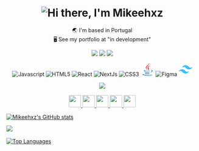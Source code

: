 <h1 align="center">
  <img src="https://github.com/Mikeehxzy/Mikeehxzy/blob/main/changename.svg" alt="Hi there, I'm Mikeehxz" />
</h1>

<div align="center">
   🌏  I'm based in Portugal <br/>
   🖥️  See my portfolio at "in development" <br/>
</div>

<p align="center">
    <img src="https://img.shields.io/twitter/follow/qMikeehxz?logo=twitter&style=for-the-badge&color=3382ed&labelColor=1c1917" />
    <img src="https://img.shields.io/github/followers/qMikeehxz?logo=github&style=for-the-badge&color=3382ed&labelColor=1c1917" />
    <img src="https://img.shields.io/twitch/status/Mikeehxz?logo=twitchsx&style=for-the-badge&color=3382ed&labelColor=1c1917&label=TWITCH+STATUS" />
</p>

<p align="center">
  <img src="https://cdn.jsdelivr.net/gh/devicons/devicon/icons/javascript/javascript-original.svg" width="36" height="36" alt="Javascript" />
  <img src="https://cdn.jsdelivr.net/gh/devicons/devicon/icons/html5/html5-plain.svg" width="36" height="36" alt="HTML5" />
  <img src="https://cdn.jsdelivr.net/gh/devicons/devicon/icons/react/react-original.svg" width="36" height="36" alt="React" />
  <img src="https://cdn.jsdelivr.net/gh/devicons/devicon/icons/nextjs/nextjs-original.svg" width="36" height="36" alt="NextJs" />
  <img src="https://cdn.jsdelivr.net/gh/devicons/devicon/icons/css3/css3-plain.svg" width="36" height="36" alt="CSS3" />
  <img src="https://github.com/devicons/devicon/blob/v2.15.1/icons/java/java-original.svg" width="36" height="36" alt="Java" />
  <img src="https://cdn.jsdelivr.net/gh/devicons/devicon/icons/figma/figma-original.svg" width="36" height="36" alt="Figma" />
  <img src="https://github.com/devicons/devicon/blob/v2.15.1/icons/tailwindcss/tailwindcss-plain.svg" width="36" height="36" alt="TailwindCSS" />
</p>

<div align="center"><a href="https://buymeacoffee.com/mikeehxz"><img src="https://cdn.buymeacoffee.com/buttons/v2/default-yellow.png" width="200" /></a></div>

<p align="center">
  <a href="https://discord.gg/M9q74VPJsu" target="_blank" rel="noreferrer">
    <img src="https://raw.githubusercontent.com/danielcranney/readme-generator/main/public/icons/socials/discord.svg" width="32" height="32" />
  </a>
  <a href="https://www.github.com/Mikeehxz" target="_blank" rel="noreferrer">
    <img src="https://raw.githubusercontent.com/danielcranney/readme-generator/main/public/icons/socials/github.svg" width="32" height="32" />
  </a>
  <a href="https://pt.linkedin.com/in/miguel-costa-844921225" target="_blank" rel="noreferrer">
    <img src="https://raw.githubusercontent.com/danielcranney/readme-generator/main/public/icons/socials/linkedin.svg" width="32" height="32" />
  </a>
  <a href="https://www.twitter.com/qMikeehxz" target="_blank" rel="noreferrer">
    <img src="https://raw.githubusercontent.com/danielcranney/readme-generator/main/public/icons/socials/twitter.svg" width="32" height="32" />
  </a>
  <a href="https://www.twitch.tv/Mikeehxz" target="_blank" rel="noreferrer">
    <img src="https://raw.githubusercontent.com/danielcranney/readme-generator/main/public/icons/socials/twitch.svg" width="32" height="32" />
  </a>
</p>

<a href="http://www.github.com/qMikeehxz" align="center"><img src="https://github-readme-stats.vercel.app/api?username=Mikeehxzy&show_icons=true&hide=&count_private=true&title_color=3382ed&text_color=ffffff&icon_color=3382ed&bg_color=1c1917&hide_border=true&show_icons=true" alt="Mikeehxz's GitHub stats" />
</a>

<a href="http://www.github.com/qMikeehxz" align="center"><img src="https://github-readme-streak-stats.herokuapp.com/?user=Mikeehxzy&stroke=ffffff&background=1c1917&ring=3382ed&fire=3382ed&currStreakNum=ffffff&currStreakLabel=3382ed&sideNums=ffffff&sideLabels=ffffff&dates=ffffff&hide_border=true" /></a>

<a href="https://github.com/qMikeehxz" align="center"><img src="https://github-readme-stats.vercel.app/api/top-langs/?username=Mikeehxzy&langs_count=10&title_color=3382ed&text_color=ffffff&icon_color=3382ed&bg_color=1c1917&hide_border=true&locale=en&custom_title=Top%20%Languages" alt="Top Languages" /></a>

